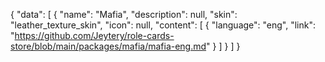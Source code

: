 {
    "data": [
        {
            "name": "Mafia",
            "description": null,
            "skin": "leather_texture_skin",
            "icon": null,
            "content": [
                {
                    "language": "eng",
                    "link": "https://github.com/Jeytery/role-cards-store/blob/main/packages/mafia/mafia-eng.md" 
                }
            ]
        }
    ]
}
